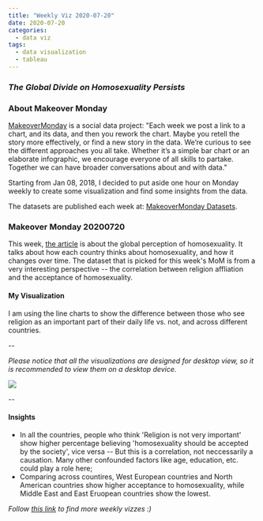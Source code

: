 ```yaml
---
title: "Weekly Viz 2020-07-20"
date: 2020-07-20
categories:
  - data viz
tags:
  - data visualization
  - tableau
---
```


### *The Global Divide on Homosexuality Persists*


### About Makeover Monday

[MakeoverMonday](http://www.makeovermonday.co.uk/) is a social data project:
"Each week we post a link to a chart, and its data, and then you rework the chart.
Maybe you retell the story more effectively, or find a new story in the data.
We’re curious to see the different approaches you all take. Whether it’s a simple bar chart or an elaborate infographic, we encourage everyone of all skills to partake.
Together we can have broader conversations about and with data."

Starting from Jan 08, 2018, I decided to put aside one hour on Monday weekly to create some visualization and find some insights from the data.

The datasets are published each week at: [MakeoverMonday Datasets](http://www.makeovermonday.co.uk/data/).

### Makeover Monday 20200720

This week, [the article](https://www.pewresearch.org/global/2020/06/25/global-divide-on-homosexuality-persists/) is about the global perception of homosexuality. It talks about how each country thinks about homosexuality, and how it changes over time. The dataset that is picked for this week's MoM is from a very interesting perspective -- the correlation between religion affliation and the acceptance of homosexuality.  

#### My Visualization

I am using the line charts to show the difference between those who see religion as an important part of their daily life vs. not, and across different countries.  

--  

*Please notice that all the visualizations are designed for desktop view, so it is recommended to view them on a desktop device.*  

<div class='tableauPlaceholder' id='viz1595298613691' style='position: relative'>
<noscript><a href='#'>
  <img alt=' ' src='https:&#47;&#47;public.tableau.com&#47;static&#47;images&#47;Ma&#47;MakeOverMonday2020720TheGlobalDivideonHomosexualityPersists&#47;TheGlobalDivideonHomosexualityPersists&#47;1_rss.png' style='border: none' />
</a></noscript>
<object class='tableauViz'  style='display:none;'>
  <param name='host_url' value='https%3A%2F%2Fpublic.tableau.com%2F' />
  <param name='embed_code_version' value='3' />
  <param name='site_root' value='' />
  <param name='name' value='MakeOverMonday2020720TheGlobalDivideonHomosexualityPersists&#47;TheGlobalDivideonHomosexualityPersists' />
  <param name='tabs' value='no' />
  <param name='toolbar' value='yes' />
  <param name='static_image' value='https:&#47;&#47;public.tableau.com&#47;static&#47;images&#47;Ma&#47;MakeOverMonday2020720TheGlobalDivideonHomosexualityPersists&#47;TheGlobalDivideonHomosexualityPersists&#47;1.png' />
  <param name='animate_transition' value='yes' />
  <param name='display_static_image' value='yes' />
  <param name='display_spinner' value='yes' />
  <param name='display_overlay' value='yes' />
  <param name='display_count' value='yes' />
  <param name='language' value='en' />
</object></div>      
<script type='text/javascript'>  
  var divElement = document.getElementById('viz1595298613691');      
  var vizElement = divElement.getElementsByTagName('object')[0];        
  if ( divElement.offsetWidth > 800 ) { vizElement.style.width='800px';vizElement.style.height='827px';} else if ( divElement.offsetWidth > 500 ) { vizElement.style.width='800px';vizElement.style.height='827px';} else { vizElement.style.width='100%';vizElement.style.height='727px';}       
  var scriptElement = document.createElement('script');           
  scriptElement.src = 'https://public.tableau.com/javascripts/api/viz_v1.js';     
  vizElement.parentNode.insertBefore(scriptElement, vizElement);              
</script>
  
  
--  

#### Insights
* In all the countries, people who think 'Religion is not very important' show higher percentage believing 'homosexuality should be accepted by the society', vice versa -- But this is a correlation, not neccessarily a causation. Many other confounded factors like age, education, etc. could play a role here;  
* Comparing across countires, West European countries and North American countries show higher acceptance to homosexuality, while Middle East and East Eruopean countries show the lowest.  


*Follow [this link](https://yudong-94.github.io/personal-website/project/MakeOverMonday2020/) to find more weekly vizzes :)*